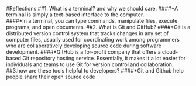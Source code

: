 #Reflections
##1. What is a terminal? and why we should care.
  ####*A terminal is simply a text-based interface to the computer.  
  ####*In a terminal, you can type commands, manipulate files, execute programs, and open documents.
##2. What is Git and GitHub?
  ####*Git is a distributed version control system that tracks changes in any set of computer files, usually used for coordinating work among programmers who are collaboratively developing source code during software development.
  ####*GitHub is a for-profit company that offers a cloud-based Git repository hosting service. Essentially, it makes it a lot easier for individuals and teams to use Git for version control and collaboration.
##3.how are these tools helpful to developers?
  ####*Git and Github help people share their open source code
